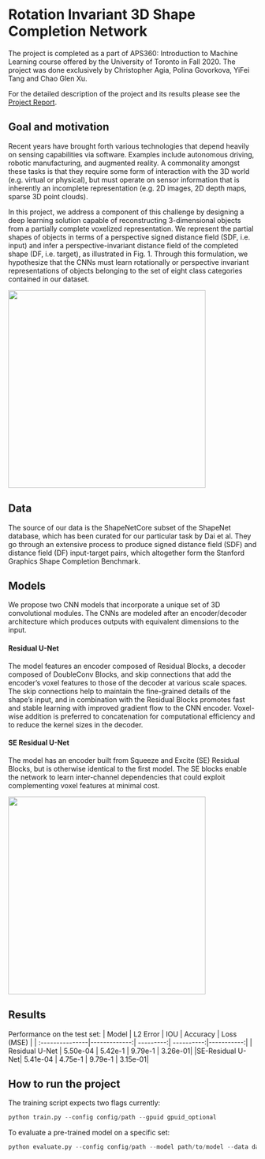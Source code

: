 # Rotation Invariant 3D Shape Completion Network
The project is completed as a part of APS360: Introduction to Machine Learning course offered by the University of Toronto in Fall 2020. The project was done exclusively by Christopher Agia, Polina Govorkova, YiFei Tang and Chao Glen Xu.


For the detailed description of the project and its results please see the [Project Report](https://github.com/agiachris/rotational3DCNN/blob/main/project_description_and_results/ProjectReport.pdf).

## Goal and motivation
Recent years have brought forth various technologies that depend heavily on sensing capabilities via software. Examples include autonomous driving, robotic manufacturing, and augmented reality. A commonality amongst these tasks is that they require some form of interaction with the 3D world (e.g. virtual or physical), but must operate on sensor information that is inherently an incomplete representation (e.g. 2D images, 2D depth maps, sparse 3D point clouds). 

In this project, we address a component of this challenge by designing a deep learning solution capable of reconstructing 3-dimensional objects from a partially complete voxelized representation. We represent the partial shapes of objects in terms of a perspective signed distance field (SDF, i.e. input) and infer a perspective-invariant distance field of the completed shape (DF, i.e. target), as illustrated in Fig. 1. Through this formulation, we hypothesize that the CNNs must learn rotationally or perspective invariant representations of objects belonging to the set of eight class categories contained in our dataset. 

<img src="https://github.com/agiachris/rotational3DCNN/blob/main/project_description_and_results/proposal_overview.png" height="400" />

## Data
The source of our data is the ShapeNetCore subset of the ShapeNet database, which has been curated for our particular task by Dai et al. They go through an extensive process to produce signed distance field (SDF) and distance field (DF) input-target pairs, which altogether form the Stanford Graphics Shape Completion Benchmark.

## Models
We propose two CNN models that incorporate a unique set of 3D convolutional modules. The CNNs are modeled after an encoder/decoder architecture which produces outputs with equivalent dimensions to the input. 
#### Residual U-Net 
The model features an encoder composed of Residual Blocks, a decoder composed of DoubleConv Blocks, and skip connections that add the encoder’s voxel features to those of the decoder at various scale spaces. The skip connections help to maintain the fine-grained details of the shape’s input, and in combination with the Residual Blocks promotes fast and stable learning with improved gradient flow to the CNN encoder. Voxel-wise addition is preferred to concatenation for computational efficiency and to reduce the kernel sizes in the decoder. 
#### SE Residual U-Net
The model has an encoder built from Squeeze and Excite (SE) Residual Blocks, but is otherwise identical to the first model. The SE blocks enable the network to learn inter-channel dependencies that could exploit complementing voxel features at minimal cost.

<img src="https://github.com/agiachris/rotational3DCNN/blob/main/project_description_and_results/proposal_system.png" height="400" />

## Results
Performance on the test set:
| Model           | L2 Error     | IOU       | Accuracy   | Loss (MSE) |
| :---------------|-------------:| ---------:| ----------:|-----------:|
| Residual U-Net  |     5.50e-04 |   5.42e-1 |    9.79e-1 |    3.26e-01|
|SE-Residual U-Net|   5.41e-04   |   4.75e-1 |    9.79e-1 |    3.15e-01|


## How to run the project

The training script expects two flags currently:
```python
python train.py --config config/path --gpuid gpuid_optional 
```

To evaluate a pre-trained model on a specific set:
```python
python evaluate.py --config config/path --model path/to/model --data data_split --gpuid gpuid_optional
```
